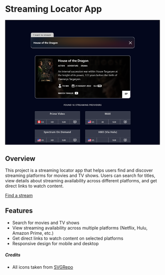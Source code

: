 # Streaming Locator App

![Preview](preview.jpg)

## Overview

This project is a streaming locator app that helps users find and discover streaming platforms for movies and TV shows. Users can search for titles, view details about streaming availability across different platforms, and get direct links to watch content.

[Find a stream](https://streaming-locator.vercel.app/)

## Features

- Search for movies and TV shows
- View streaming availability across multiple platforms (Netflix, Hulu, Amazon Prime, etc.)
- Get direct links to watch content on selected platforms
- Responsive design for mobile and desktop

##### Credits

- All icons taken from [SVGRepo](https://www.svgrepo.com/)
